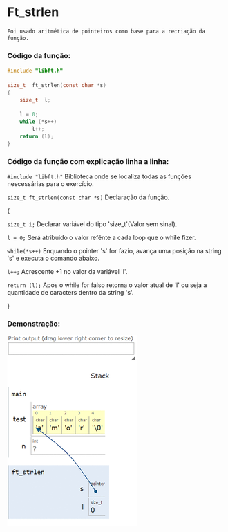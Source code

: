 # Ft_strlen  
    Foi usado aritmética de pointeiros como base para a recriação da função.
    
### Código da função:
```c
#include "libft.h"

size_t	ft_strlen(const char *s)
{
	size_t	l;

	l = 0;
	while (*s++)
		l++;
	return (l);
}
```
### Código da função com explicação linha a linha:
`#include "libft.h"` Biblioteca onde se localiza todas as funções nescessárias para o exercício.

`size_t ft_strlen(const char *s)` Declaração da função.

{

`size_t i;` Declarar variável do tipo 'size_t'(Valor sem sinal).


`l = 0;` Será atribuido o valor refênte a cada loop que o while fizer.

`while(*s++)` Enquando o pointer 's' for fazio, avança uma posição na string 's' e executa o comando abaixo.

`l++;` Acrescente +1 no valor da variável 'l'.

`return (l);` Apos o while for falso retorna o valor atual de 'l' ou seja a quantidade de caracters dentro da string 's'.

}

### Demonstração:

![image](https://github.com/Alef-Matos/42_lisboa/blob/master/libft_comment/Ft_strlen/imagem_strlen.gif)
